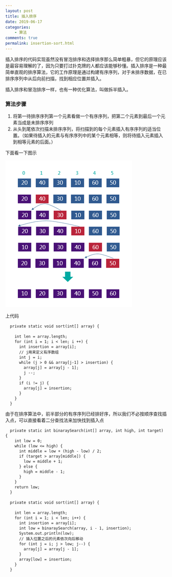 ```yaml
---
layout: post
title: 插入排序
date: 2019-06-17
categories:
    - 算法
comments: true
permalink: insertion-sort.html
---
```


插入排序的代码实现虽然没有冒泡排序和选择排序那么简单粗暴，但它的原理应该是最容易理解的了，因为只要打过扑克牌的人都应该能够秒懂。插入排序是一种最简单直观的排序算法，它的工作原理是通过构建有序序列，对于未排序数据，在已排序序列中从后向前扫描，找到相应位置并插入。

插入排序和冒泡排序一样，也有一种优化算法，叫做拆半插入。

### 算法步骤

1. 将第一待排序序列第一个元素看做一个有序序列，把第二个元素到最后一个元素当成是未排序序列
2. 从头到尾依次扫描未排序序列，将扫描到的每个元素插入有序序列的适当位置。（如果待插入的元素与有序序列中的某个元素相等，则将待插入元素插入到相等元素的后面。）

下面看一下图示

![](/assets/images/posts/sorting-algorithm/insertion-sort-1.png)


上代码

```
  private static void sort(int[] array) {

    int len = array.length;
    for (int i = 1; i < len; i ++) {
      int insertion = array[i];
      // j用来定义有序数组
      int j = i;
      while (j > 0 && array[j-1] > insertion) {
        array[j] = array[j - 1];
        j --;
      }
      if (i != j) {
        array[j] = insertion;
      }
    }
  }
```

由于在排序算法中，前半部分的有序序列已经排好序，所以我们不必按顺序查找插入点，可以直接看着二分查找法来加快找到插入点

```
  private static int binaraySearch(int[] array, int high, int target) {
    int low = 0;
    while (low <= high) {
      int middle = low + (high - low) / 2;
      if (target > array[middle]) {
        low = middle + 1;
      } else {
        high = middle - 1;
      }
    }
    return low;
  }

  private static void sort(int[] array) {

    int len = array.length;
    for (int i = 1; i < len; i++) {
      int insertion = array[i];
      int low = binaraySearch(array, i - 1, insertion);
      System.out.println(low);
      // 插入位置之后的元素依次向后移动
      for (int j = i; j > low; j--) {
        array[j] = array[j - 1];
      }
      array[low] = insertion;
    }
  }
```